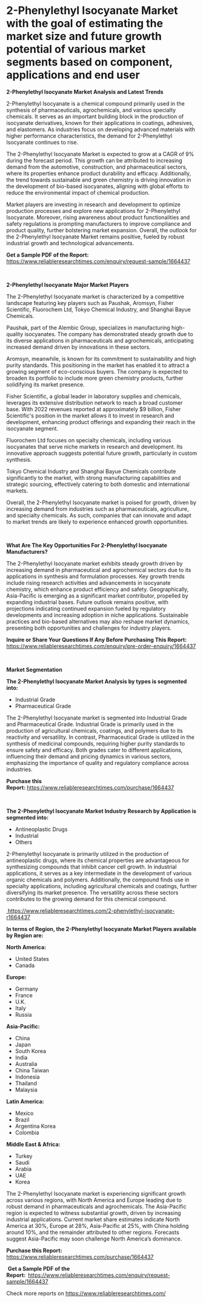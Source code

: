 <p><h1>2-Phenylethyl Isocyanate Market with the goal of estimating the market size and future growth potential of various market segments based on component, applications and end user</h1></p><p><strong>2-Phenylethyl Isocyanate Market Analysis and Latest Trends</strong></p>
<p><p>2-Phenylethyl Isocyanate is a chemical compound primarily used in the synthesis of pharmaceuticals, agrochemicals, and various specialty chemicals. It serves as an important building block in the production of isocyanate derivatives, known for their applications in coatings, adhesives, and elastomers. As industries focus on developing advanced materials with higher performance characteristics, the demand for 2-Phenylethyl Isocyanate continues to rise.</p><p>The 2-Phenylethyl Isocyanate Market is expected to grow at a CAGR of 9% during the forecast period. This growth can be attributed to increasing demand from the automotive, construction, and pharmaceutical sectors, where its properties enhance product durability and efficacy. Additionally, the trend towards sustainable and green chemistry is driving innovation in the development of bio-based isocyanates, aligning with global efforts to reduce the environmental impact of chemical production.</p><p>Market players are investing in research and development to optimize production processes and explore new applications for 2-Phenylethyl Isocyanate. Moreover, rising awareness about product functionalities and safety regulations is prompting manufacturers to improve compliance and product quality, further bolstering market expansion. Overall, the outlook for the 2-Phenylethyl Isocyanate Market remains positive, fueled by robust industrial growth and technological advancements.</p></p>
<p><strong>Get a Sample PDF of the Report:&nbsp;</strong> <a href="https://www.reliableresearchtimes.com/enquiry/request-sample/1664437?utm_campaign=3355&utm_medium=2&utm_source=Github&utm_content=ia&utm_term=23032025&utm_id=2-phenylethyl-isocyanate">https://www.reliableresearchtimes.com/enquiry/request-sample/1664437</a></p>
<p>&nbsp;</p>
<p><strong>2-Phenylethyl Isocyanate Major Market Players</strong></p>
<p><p>The 2-Phenylethyl Isocyanate market is characterized by a competitive landscape featuring key players such as Paushak, Aromsyn, Fisher Scientific, Fluorochem Ltd, Tokyo Chemical Industry, and Shanghai Bayue Chemicals. </p><p>Paushak, part of the Alembic Group, specializes in manufacturing high-quality isocyanates. The company has demonstrated steady growth due to its diverse applications in pharmaceuticals and agrochemicals, anticipating increased demand driven by innovations in these sectors.</p><p>Aromsyn, meanwhile, is known for its commitment to sustainability and high purity standards. This positioning in the market has enabled it to attract a growing segment of eco-conscious buyers. The company is expected to broaden its portfolio to include more green chemistry products, further solidifying its market presence.</p><p>Fisher Scientific, a global leader in laboratory supplies and chemicals, leverages its extensive distribution network to reach a broad customer base. With 2022 revenues reported at approximately $9 billion, Fisher Scientific's position in the market allows it to invest in research and development, enhancing product offerings and expanding their reach in the isocyanate segment.</p><p>Fluorochem Ltd focuses on specialty chemicals, including various isocyanates that serve niche markets in research and development. Its innovative approach suggests potential future growth, particularly in custom synthesis.</p><p>Tokyo Chemical Industry and Shanghai Bayue Chemicals contribute significantly to the market, with strong manufacturing capabilities and strategic sourcing, effectively catering to both domestic and international markets.</p><p>Overall, the 2-Phenylethyl Isocyanate market is poised for growth, driven by increasing demand from industries such as pharmaceuticals, agriculture, and specialty chemicals. As such, companies that can innovate and adapt to market trends are likely to experience enhanced growth opportunities.</p></p>
<p>&nbsp;</p>
<p><strong>What Are The Key Opportunities For 2-Phenylethyl Isocyanate Manufacturers?</strong></p>
<p><p>The 2-Phenylethyl Isocyanate market exhibits steady growth driven by increasing demand in pharmaceutical and agrochemical sectors due to its applications in synthesis and formulation processes. Key growth trends include rising research activities and advancements in isocyanate chemistry, which enhance product efficiency and safety. Geographically, Asia-Pacific is emerging as a significant market contributor, propelled by expanding industrial bases. Future outlook remains positive, with projections indicating continued expansion fueled by regulatory developments and increasing adoption in niche applications. Sustainable practices and bio-based alternatives may also reshape market dynamics, presenting both opportunities and challenges for industry players.</p></p>
<p><strong>Inquire or Share Your Questions If Any Before Purchasing This Report:</strong> <a href="https://www.reliableresearchtimes.com/enquiry/pre-order-enquiry/1664437?utm_campaign=3355&utm_medium=2&utm_source=Github&utm_content=ia&utm_term=23032025&utm_id=2-phenylethyl-isocyanate">https://www.reliableresearchtimes.com/enquiry/pre-order-enquiry/1664437</a></p>
<p>&nbsp;</p>
<p><strong>Market Segmentation</strong></p>
<p><strong>The 2-Phenylethyl Isocyanate Market Analysis by types is segmented into:</strong></p>
<p><ul><li>Industrial Grade</li><li>Pharmaceutical Grade</li></ul></p>
<p><p>The 2-Phenylethyl Isocyanate market is segmented into Industrial Grade and Pharmaceutical Grade. Industrial Grade is primarily used in the production of agricultural chemicals, coatings, and polymers due to its reactivity and versatility. In contrast, Pharmaceutical Grade is utilized in the synthesis of medicinal compounds, requiring higher purity standards to ensure safety and efficacy. Both grades cater to different applications, influencing their demand and pricing dynamics in various sectors, emphasizing the importance of quality and regulatory compliance across industries.</p></p>
<p><strong>Purchase this Report:&nbsp;</strong><a href="https://www.reliableresearchtimes.com/purchase/1664437?utm_campaign=3355&utm_medium=2&utm_source=Github&utm_content=ia&utm_term=23032025&utm_id=2-phenylethyl-isocyanate">https://www.reliableresearchtimes.com/purchase/1664437</a></p>
<p>&nbsp;</p>
<p><strong>The 2-Phenylethyl Isocyanate Market Industry Research by Application is segmented into:</strong></p>
<p><ul><li>Antineoplastic Drugs</li><li>Industrial</li><li>Others</li></ul></p>
<p><p>2-Phenylethyl Isocyanate is primarily utilized in the production of antineoplastic drugs, where its chemical properties are advantageous for synthesizing compounds that inhibit cancer cell growth. In industrial applications, it serves as a key intermediate in the development of various organic chemicals and polymers. Additionally, the compound finds use in specialty applications, including agricultural chemicals and coatings, further diversifying its market presence. The versatility across these sectors contributes to the growing demand for this chemical compound.</p></p>
<p><a href="https://www.reliableresearchtimes.com/2-phenylethyl-isocyanate-r1664437?utm_campaign=3355&utm_medium=2&utm_source=Github&utm_content=ia&utm_term=23032025&utm_id=2-phenylethyl-isocyanate">&nbsp;https://www.reliableresearchtimes.com/2-phenylethyl-isocyanate-r1664437</a></p>
<p><strong>In terms of Region, the 2-Phenylethyl Isocyanate Market Players available by Region are:</strong></p>
<p>
    <p> <strong> North America: </strong>
        <ul>
            <li>United States</li>
            <li>Canada</li>
        </ul>
        </p> 
    <p> <strong> Europe: </strong>
        <ul>
            <li>Germany</li>
            <li>France</li>
            <li>U.K.</li>
            <li>Italy</li>
            <li>Russia</li>
        </ul>
        </p> 
    <p> <strong> Asia-Pacific: </strong>
        <ul>
            <li>China</li>
            <li>Japan</li>
            <li>South Korea</li>
            <li>India</li>
            <li>Australia</li>
            <li>China Taiwan</li>
            <li>Indonesia</li>
            <li>Thailand</li>
            <li>Malaysia</li>
        </ul>
        </p> 
    <p> <strong> Latin America: </strong>
        <ul>
            <li>Mexico</li>
            <li>Brazil</li>
            <li>Argentina Korea</li>
            <li>Colombia</li>
        </ul>
        </p> 
    <p> <strong> Middle East & Africa: </strong>
        <ul>
            <li>Turkey</li>
            <li>Saudi</li>
            <li>Arabia</li>
            <li>UAE</li>
            <li>Korea</li>
        </ul>
    </p>
    </p>
<p><p>The 2-Phenylethyl Isocyanate market is experiencing significant growth across various regions, with North America and Europe leading due to robust demand in pharmaceuticals and agrochemicals. The Asia-Pacific region is expected to witness substantial growth, driven by increasing industrial applications. Current market share estimates indicate North America at 30%, Europe at 28%, Asia-Pacific at 25%, with China holding around 10%, and the remainder attributed to other regions. Forecasts suggest Asia-Pacific may soon challenge North America’s dominance.</p></p>
<p><strong>Purchase this Report: </strong><a href="https://www.reliableresearchtimes.com/purchase/1664437?utm_campaign=3355&utm_medium=2&utm_source=Github&utm_content=ia&utm_term=23032025&utm_id=2-phenylethyl-isocyanate">https://www.reliableresearchtimes.com/purchase/1664437</a></p>
<p>&nbsp;<strong>Get a Sample PDF of the Report:&nbsp;&nbsp;</strong><a href="https://www.reliableresearchtimes.com/enquiry/request-sample/1664437?utm_campaign=3355&utm_medium=2&utm_source=Github&utm_content=ia&utm_term=23032025&utm_id=2-phenylethyl-isocyanate">https://www.reliableresearchtimes.com/enquiry/request-sample/1664437</a></p>
<p><strong></strong></p>
<p>Check more reports on <a href="https://www.reliableresearchtimes.com/?utm_campaign=3355&utm_medium=2&utm_source=Github&utm_content=ia&utm_term=23032025&utm_id=2-phenylethyl-isocyanate">https://www.reliableresearchtimes.com/</a></p>